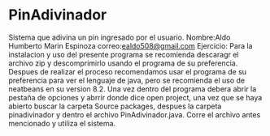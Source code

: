 # PinAdivinador
Sistema que adivina un pin ingresado por el usuario.
Nombre:Aldo Humberto Marin Espinoza correo:ealdo508@gmail.com Ejercicio: Para la instalacion y uso del presente programa se recomienda descaragr el archivo zip y descomprimirlo usando el programa de su preferencia. Despues de realizar el proceso recomendamos usar el programa de su preferencia para ver el lenguaje de java, pero se recomienda el uso de neatbeans en su version 8.2. Una vez dentro del programa debera abrir la pestaña de opciones y abrrir donde dice open project, una vez que se haya abierto buscar la carpeta Source
packages, despues la carpeta pinadivinador y dentro el archivo PinAdivinador.java.
Corre el archivo antes mencionado y utiliza el sistema.
